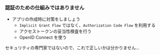 ### 認証のための仕組みではありません

* アプリの作成時に対策をしましょう
  - `Implicit Grant Flow` ではなく、`Authorization Code Flow` を利用する
  - アクセストークンの妥当性検査を行う
  - OpenID Connect を使う

セキュリティの専門家ではないので、これで正しいかは分かりません...
